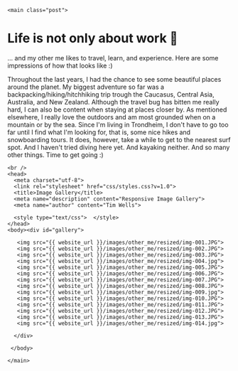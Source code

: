 ~~~
<main class="post">
~~~

# Life is not only about work &#127752;

... and my other me likes to travel, learn, and experience. Here are some impressions of how that looks like :)

Throughout the last years, I had the chance to see some beautiful places around the planet. My biggest adventure so far was a backpacking/hiking/hitchhiking trip trough the Caucasus, Central Asia, Australia, and New Zealand. Although the travel bug has bitten me really hard, I can also be content when staying at places closer by. As mentioned elsewhere, I really love the outdoors and am most grounded when on a mountain or by the sea. Since I'm living in Trondheim, I don't have to go too far until I find what I'm looking for, that is, some nice hikes and snowboarding tours. It does, however, take a while to get to the nearest surf spot. And I haven't tried diving here yet. And kayaking neither. And so many other things. Time to get going :)

~~~
<br />
<head>
  <meta charset="utf-8">
  <link rel="stylesheet" href="css/styles.css?v=1.0">
  <title>Image Gallery</title>
  <meta name="description" content="Responsive Image Gallery">
  <meta name="author" content="Tim Wells">
  
  <style type="text/css">  </style>
</head>
<body><div id="gallery">
  
   <img src="{{ website_url }}/images/other_me/resized/img-001.JPG">
   <img src="{{ website_url }}/images/other_me/resized/img-002.JPG">
   <img src="{{ website_url }}/images/other_me/resized/img-003.JPG">
   <img src="{{ website_url }}/images/other_me/resized/img-004.jpg">
   <img src="{{ website_url }}/images/other_me/resized/img-005.JPG">
   <img src="{{ website_url }}/images/other_me/resized/img-006.JPG">
   <img src="{{ website_url }}/images/other_me/resized/img-007.JPG">
   <img src="{{ website_url }}/images/other_me/resized/img-008.JPG">
   <img src="{{ website_url }}/images/other_me/resized/img-009.jpg">
   <img src="{{ website_url }}/images/other_me/resized/img-010.JPG">
   <img src="{{ website_url }}/images/other_me/resized/img-011.JPG">
   <img src="{{ website_url }}/images/other_me/resized/img-012.JPG">
   <img src="{{ website_url }}/images/other_me/resized/img-013.JPG">
   <img src="{{ website_url }}/images/other_me/resized/img-014.jpg">
  
  </div>
 
 </body>
~~~

~~~
</main>
~~~

